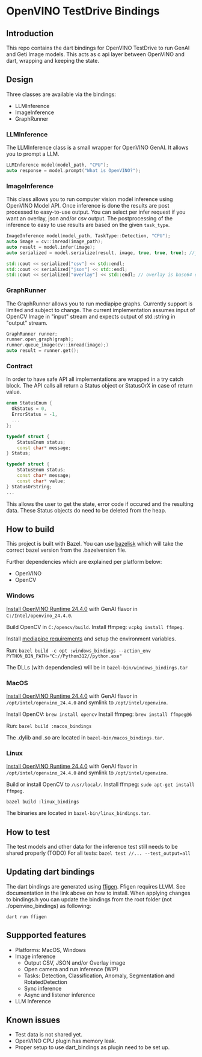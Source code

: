 # OpenVINO TestDrive Bindings

## Introduction

This repo contains the dart bindings for OpenVINO TestDrive to run GenAI and Geti Image models.
This acts as c api layer between OpenVINO and dart, wrapping and keeping the state.

## Design

Three classes are available via the bindings:
- LLMInference
- ImageInference
- GraphRunner

### LLMInference

The LLMInference class is a small wrapper for OpenVINO GenAI. It allows you to prompt a LLM.

``` c++
LLMInference model(model_path, "CPU");
auto response = model.prompt("What is OpenVINO?");
```

### ImageInference

This class allows you to run computer vision model inference using OpenVINO Model API.
Once inference is done the results are post processed to easy-to-use output.
You can select per infer request if you want an overlay, json and/or csv output.
The postprocessing of the inference to easy to use results are based on the given `task_type`. 

``` c++
ImageInference model(model_path, TaskType::Detection, "CPU");
auto image = cv::imread(image_path);
auto result = model.infer(image);
auto serialized = model.serialize(result, image, true, true, true); //json, csv, and overlay image

std::cout << serialized["csv"] << std::endl;
std::cout << serialized["json"] << std::endl;
std::cout << serialized["overlay"] << std::endl; // overlay is base64 encoded image
```

### GraphRunner

The GraphRunner allows you to run mediapipe graphs. Currently support is limited and subject to change. 
The current implementation assumes input of OpenCV Image in "input" stream and expects output of std::string in "output" stream.


``` c++
GraphRunner runner;
runner.open_graph(graph);
runner.queue_image(cv::imread(image);)
auto result = runner.get();
```

### Contract

In order to have safe API all implementations are wrapped in a try catch block.
The API calls all return a Status object or StatusOrX in case of return value.

``` c++
enum StatusEnum {
  OkStatus = 0,
  ErrorStatus = -1,
  ...
};

typedef struct {
    StatusEnum status;
    const char* message;
} Status;

typedef struct {
    StatusEnum status;
    const char* message;
    const char* value;
} StatusOrString;
...
```

This allows the user to get the state, error code if occured and the resulting data.
These Status objects do need to be deleted from the heap.

## How to build

This project is built with Bazel. You can use [bazelisk](https://bazel.build/install/bazelisk) which will take the correct bazel version from the .bazelversion file.

Further dependencies which are explained per platform below:
- OpenVINO
- OpenCV

### Windows

[Install OpenVINO Runtime 24.4.0]( https://docs.openvino.ai/2024/get-started/install-openvino.html?PACKAGE=OPENVINO_GENAI&VERSION=v_2024_4_0&OP_SYSTEM=WINDOWS&DISTRIBUTION=ARCHIVE)  with GenAI flavor in `C:/Intel/openvino_24.4.0`.

Build OpenCV in `C:/opencv/build`.
Install ffmpeg: `vcpkg install ffmpeg`.

Install [mediapipe requirements](https://ai.google.dev/edge/mediapipe/framework/getting_started/install#installing_on_windows) and setup the environment variables.

Run: `bazel build -c opt :windows_bindings --action_env PYTHON_BIN_PATH="C://Python312//python.exe"`

The DLLs (with dependencies) will be in `bazel-bin/windows_bindings.tar`

### MacOS

[Install OpenVINO Runtime 24.4.0](https://docs.openvino.ai/2024/get-started/install-openvino.html?PACKAGE=OPENVINO_GENAI&VERSION=v_2024_4_0&OP_SYSTEM=MACOS&DISTRIBUTION=ARCHIVE)  with GenAI flavor in `/opt/intel/openvino_24.4.0` and symlink to `/opt/intel/openvino`.

Install OpenCV: `brew install opencv`
Install ffmpeg: `brew install ffmpeg@6`

Run: `bazel build :macos_bindings`

The .dylib and .so are located in `bazel-bin/macos_bindings.tar`. 

### Linux

[Install OpenVINO Runtime 24.4.0](https://docs.openvino.ai/2024/get-started/install-openvino.html?PACKAGE=OPENVINO_GENAI&VERSION=v_2024_4_0&OP_SYSTEM=LINUX&DISTRIBUTION=ARCHIVE) with GenAI flavor in `/opt/intel/openvino_24.4.0` and symlink to `/opt/intel/openvino`.

Build or install OpenCV to `/usr/local/`.
Install ffmpeg: `sudo apt-get install ffmpeg`.

`bazel build :linux_bindings`

The binaries are located in `bazel-bin/linux_bindings.tar`. 

## How to test

The test models and other data for the inference test still needs to be shared properly (TODO)
For all tests: `bazel test //... --test_output=all`


## Updating dart bindings

The dart bindings are generated using [ffigen](https://pub.dev/packages/ffigen).
Ffigen requires LLVM. See documentation in the link above on how to install.
When applying changes to bindings.h you can update the bindings from the root folder (not ./openvino_bindings) as following:

`dart run ffigen`

## Suppported features

* Platforms: MacOS, Windows
* Image inference
    * Output CSV, JSON and/or Overlay image 
    * Open camera and run inference (WIP)
    * Tasks: Detection, Classification, Anomaly, Segmentation and RotatedDetection
    * Sync inference
    * Async and listener inference
* LLM Inference

## Known issues

* Test data is not shared yet.
* OpenVINO CPU plugin has memory leak.
* Proper setup to use dart_bindings as plugin need to be set up.
